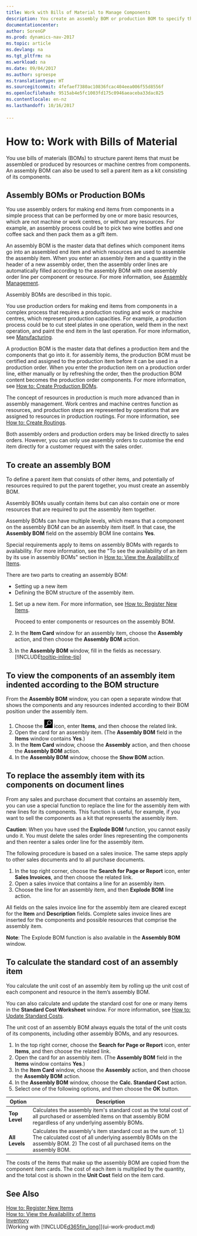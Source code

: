```yaml
---
title: Work with Bills of Material to Manage Components
description: You create an assembly BOM or production BOM to specify the components or resources required to put together the item that the BOM represents.
documentationcenter: 
author: SorenGP
ms.prod: dynamics-nav-2017
ms.topic: article
ms.devlang: na
ms.tgt_pltfrm: na
ms.workload: na
ms.date: 09/04/2017
ms.author: sgroespe
ms.translationtype: HT
ms.sourcegitcommit: 4fefaef7380ac10836fcac404eea006f55d8556f
ms.openlocfilehash: 9515ab4e5fc1003fd175c0946aeaceba33dac825
ms.contentlocale: en-nz
ms.lasthandoff: 10/16/2017

---
```

# <a name="how-to-work-with-bills-of-material"></a>How to: Work with Bills of Material
You use bills of materials (BOMs) to structure parent items that must be assembled or produced by resources or machine centres from components. An assembly BOM can also be used to sell a parent item as a kit consisting of its components.

## <a name="assembly-boms-or-production-boms"></a>Assembly BOMs or Production BOMs
You use assembly orders for making end items from components in a simple process that can be performed by one or more basic resources, which are not machine or work centres, or without any resources. For example, an assembly process could be to pick two wine bottles and one coffee sack and then pack them as a gift item.  

An assembly BOM is the master data that defines which component items go into an assembled end item and which resources are used to assemble the assembly item. When you enter an assembly item and a quantity in the header of a new assembly order, then the assembly order lines are automatically filled according to the assembly BOM with one assembly order line per component or resource. For more information, see [Assembly Management](assembly-assemble-items.md).

Assembly BOMs are described in this topic.

You use production orders for making end items from components in a complex process that requires a production routing and work or machine centres, which represent production capacities. For example, a production process could be to cut steel plates in one operation, weld them in the next operation, and paint the end item in the last operation. For more information, see [Manufacturing](production-manage-manufacturing.md).  

A production BOM is the master data that defines a production item and the components that go into it. for assembly items, the production BOM must be certified and assigned to the production item before it can be used in a production order. When you enter the production item on a production order line, either manually or by refreshing the order, then the production BOM content becomes the production order components. For more information, see [How to: Create Production BOMs](production-how-to-create-production-boms.md).  

The concept of resources in production is much more advanced than in assembly management. Work centres and machine centres function as resources, and production steps are represented by operations that are assigned to resources in production routings. For more information, see [How to: Create Routings](production-how-to-create-routings.md).

Both assembly orders and production orders may be linked directly to sales orders. However, you can only use assembly orders to customise the end item directly for a customer request with the sales order.

## <a name="to-create-an-assembly-bom"></a>To create an assembly BOM
To define a parent item that consists of other items, and potentially of resources required to put the parent together, you must create an assembly BOM.  

Assembly BOMs usually contain items but can also contain one or more resources that are required to put the assembly item together.

Assembly BOMs can have multiple levels, which means that a component on the assembly BOM can be an assembly item itself. In that case, the **Assembly BOM** field on the assembly BOM line contains **Yes**.

Special requirements apply to items on assembly BOMs with regards to availability. For more information, see the "To see the availability of an item by its use in assembly BOMs" section in [How to: View the Availability of Items](inventory-how-availability-overview.md).

There are two parts to creating an assembly BOM:
- Setting up a new item
- Defining the BOM structure of the assembly item.

1. Set up a new item. For more information, see [How to: Register New Items](inventory-how-register-new-items.md).

    Proceed to enter components or resources on the assembly BOM.  
2. In the **Item Card** window for an assembly item, choose the **Assembly** action, and then choose the **Assembly BOM** action.
3. In the **Assembly BOM** window, fill in the fields as necessary. [!INCLUDE[tooltip-inline-tip](includes/tooltip-inline-tip_md.md)]

## <a name="to-view-the-components-of-an-assembly-item-indented-according-to-the-bom-structure"></a>To view the components of an assembly item indented according to the BOM structure
From the **Assembly BOM** window, you can open a separate window that shows the components and any resources indented according to their BOM position under the assembly item.

1. Choose the ![Search for Page or Report](media/ui-search/search_small.png "Search for Page or Report icon") icon, enter **Items**, and then choose the related link.
2. Open the card for an assembly item. (The **Assembly BOM** field in the **Items** window contains **Yes**.)
3. In the **Item Card** window, choose the **Assembly** action, and then choose the **Assembly BOM** action.
4. In the **Assembly BOM** window, choose the **Show BOM** action.

## <a name="to-replace-the-assembly-item-with-its-components-on-document-lines"></a>To replace the assembly item with its components on document lines
From any sales and purchase document that contains an assembly item, you can use a special function to replace the line for the assembly item with new lines for its components. This function is useful, for example, if you want to sell the components as a kit that represents the assembly item.

**Caution**: When you have used the **Explode BOM** function, you cannot easily undo it. You must delete the sales order lines representing the components and then reenter a sales order line for the assembly item.

The following procedure is based on a sales invoice. The same steps apply to other sales documents and to all purchase documents.

1. In the top right corner, choose the **Search for Page or Report** icon, enter **Sales Invoices**, and then choose the related link.
2. Open a sales invoice that contains a line for an assembly item.
3. Choose the line for an assembly item, and then **Explode BOM** line action.

All fields on the sales invoice line for the assembly item are cleared except for the **Item** and **Description** fields. Complete sales invoice lines are inserted for the components and possible resources that comprise the assembly item.

**Note**: The Explode BOM function is also available in the **Assembly BOM** window.

## <a name="to-calculate-the-standard-cost-of-an-assembly-item"></a>To calculate the standard cost of an assembly item
You calculate the unit cost of an assembly item by rolling up the unit cost of each component and resource in the item’s assembly BOM.

You can also calculate and update the standard cost for one or many items in the **Standard Cost Worksheet** window. For more information, see [How to: Update Standard Costs](finance-how-to-update-standard-costs.md).  

The unit cost of an assembly BOM always equals the total of the unit costs of its components, including other assembly BOMs, and any resources.

1. In the top right corner, choose the **Search for Page or Report** icon, enter **Items**, and then choose the related link.
2. Open the card for an assembly item. (The **Assembly BOM** field in the **Items** window contains **Yes**.)
3. In the **Item Card** window, choose the **Assembly** action, and then choose the **Assembly BOM** action.
4. In the **Assembly BOM** window, choose the **Calc. Standard Cost** action.
5. Select one of the following options, and then choose the **OK** button.

|Option |Description |
|-------|------------|
|**Top Level**|Calculates the assembly item's standard cost as the total cost of all purchased or assembled items on that assembly BOM regardless of any underlying assembly BOMs.|
|**All Levels**|Calculates the assembly's item standard cost as the sum of: 1) The calculated cost of all underlying assembly BOMs on the assembly BOM. 2) The cost of all purchased items on the assembly BOM.|



The costs of the items that make up the assembly BOM are copied from the component item cards. The cost of each item is multiplied by the quantity, and the total cost is shown in the **Unit Cost** field on the item card.

## <a name="see-also"></a>See Also
[How to: Register New Items](inventory-how-register-new-items.md)  
[How to: View the Availability of Items](inventory-how-availability-overview.md)     
[Inventory](inventory-manage-inventory.md)  
[Working with [!INCLUDE[d365fin_long](includes/d365fin_long_md.md)]](ui-work-product.md)

